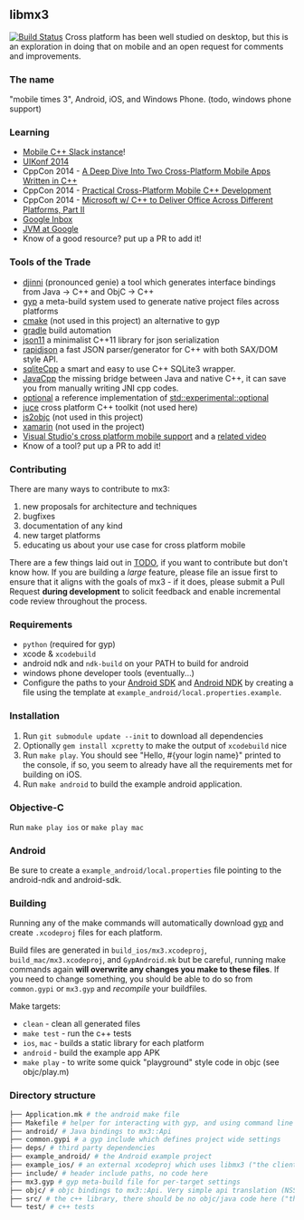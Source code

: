 ## libmx3
[![Build Status](https://travis-ci.org/libmx3/mx3.svg?branch=develop)](https://travis-ci.org/libmx3/mx3)
Cross platform has been well studied on desktop, but this is an exploration in doing that on mobile and an open request
for comments and improvements.

### The name
"mobile times 3", Android, iOS, and Windows Phone. (todo, windows phone support)

### Learning
* [Mobile C++ Slack instance](https://mobilecpp.herokuapp.com/)!
* [UIKonf 2014](http://oleb.net/blog/2014/05/how-dropbox-uses-cplusplus-cross-platform-development/)
* CppCon 2014 - [A Deep Dive Into Two Cross-Platform Mobile Apps Written in C++](https://www.youtube.com/watch?v=5AZMEm3rZ2Y)
* CppCon 2014 - [Practical Cross-Platform Mobile C++ Development](https://www.youtube.com/watch?v=ZcBtF-JWJhM)
* CppCon 2014 - [Microsoft w/ C++ to Deliver Office Across Different Platforms, Part II](https://www.youtube.com/watch?v=MGMoRu5yrVc)
* [Google Inbox](http://gmailblog.blogspot.com/2014/11/going-under-hood-of-inbox.html)
* [JVM at Google](http://medianetwork.oracle.com/video/player/3731062156001)
* Know of a good resource? put up a PR to add it!

### Tools of the Trade
* [djinni](https://github.com/dropbox/djinni) (pronounced genie) a tool which generates interface bindings from Java -> C++ and ObjC -> C++
* [gyp](https://chromium.googlesource.com/external/gyp/) a meta-build system used to generate native project files across platforms
* [cmake](http://www.cmake.org/) (not used in this project) an alternative to gyp
* [gradle](https://gradle.org/) build automation
* [json11](https://github.com/dropbox/json11) a minimalist C++11 library for json serialization
* [rapidjson](https://github.com/miloyip/rapidjson) a fast JSON parser/generator for C++ with both SAX/DOM style API.
* [sqliteCpp](https://github.com/SRombauts/SQLiteCpp) a smart and easy to use C++ SQLite3 wrapper.
* [JavaCpp](https://github.com/bytedeco/javacpp) the missing bridge between Java and native C++, it can save you from manually writing JNI cpp codes.
* [optional](https://github.com/akrzemi1/Optional) a reference implementation of [std::experimental::optional](http://en.cppreference.com/w/cpp/experimental/optional)
* [juce](http://www.juce.com/) cross platform C++ toolkit (not used here)
* [js2objc](https://github.com/google/j2objc) (not used in this project)
* [xamarin](http://xamarin.com/) (not used in the project)
* [Visual Studio's cross platform mobile support](https://www.visualstudio.com/en-us/features/cplusplus-mdd-vs.aspx) and a [related video](http://channel9.msdn.com/Events/Visual-Studio/Connect-event-2014/311)
* Know of a tool? put up a PR to add it!

### Contributing
There are many ways to contribute to mx3:

1. new proposals for architecture and techniques
1. bugfixes
1. documentation of any kind
1. new target platforms
1. educating us about your use case for cross platform mobile

There are a few things laid out in [TODO](TODO.md), if you want to contribute but don't know how.  If you are building a _large_
feature, please file an issue first to ensure that it aligns with the goals of mx3 - if it does, please submit
a Pull Request **during development** to solicit feedback and enable incremental code review throughout the process.

### Requirements
* `python` (required for gyp)
* xcode & `xcodebuild`
* android ndk and `ndk-build` on your PATH to build for android
* windows phone developer tools (eventually...)
* Configure the paths to your [Android SDK](http://developer.android.com/sdk/installing/index.html)
  and [Android NDK](http://developer.android.com/tools/sdk/ndk/index.html) by creating a file
  using the template at `example_android/local.properties.example`.

### Installation
1. Run `git submodule update --init` to download all dependencies
1. Optionally `gem install xcpretty` to make the output of `xcodebuild` nice
1. Run `make play`. You should see "Hello, #{your login name}" printed to the console, if so, you seem to already have
all the requirements met for building on iOS.
1. Run `make android` to build the example android application.

### Objective-C
Run `make play ios` or `make play mac`

### Android
Be sure to create a `example_android/local.properties` file pointing to the android-ndk and android-sdk.

### Building

Running any of the make commands will automatically download [gyp](https://code.google.com/p/gyp/) and create
`.xcodeproj` files for each platform.

Build files are generated in `build_ios/mx3.xcodeproj`, `build_mac/mx3.xcodeproj`, and `GypAndroid.mk` but be careful,
running make commands again **will overwrite any changes you make to these files**. If you need to change something,
you should be able to do so from `common.gypi` or `mx3.gyp` and _recompile_ your buildfiles.

Make targets:
* `clean` - clean all generated files
* `make test` - run the c++ tests
* `ios`, `mac` - builds a static library for each platform
* `android` - build the example app APK
* `make play` - to write some quick "playground" style code in objc (see objc/play.m)

### Directory structure

```bash
├── Application.mk # the android make file
├── Makefile # helper for interacting with gyp, and using command line builds (no xcode!!)
├── android/ # Java bindings to mx3::Api
├── common.gypi # a gyp include which defines project wide settings
├── deps/ # third party dependencies
├── example_android/ # the Android example project
├── example_ios/ # an external xcodeproj which uses libmx3 ("the client" in a client/server model)
├── include/ # header include paths, no code here
├── mx3.gyp # gyp meta-build file for per-target settings
├── objc/ # objc bindings to mx3::Api. Very simple api translation (NSString * -> std::string, lowerCamel -> under_lower, etc.)
├── src/ # the c++ library, there should be no objc/java code here ("the server" in a client/server model)
└── test/ # c++ tests
```
